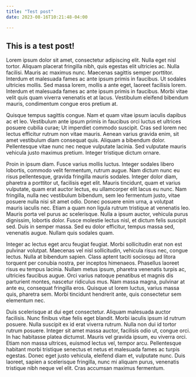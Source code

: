 ```yaml
---
title: "Test post"
date: 2023-08-16T10:21:48-04:00

---
```


## This is a test post!



Lorem ipsum dolor sit amet, consectetur adipiscing elit. Nulla eget nisl tortor. Aliquam placerat fringilla nibh, quis egestas elit ultricies ac. Nulla facilisi. Mauris ac maximus nunc. Maecenas sagittis semper porttitor. Interdum et malesuada fames ac ante ipsum primis in faucibus. Ut sodales ultricies mollis. Sed massa lorem, mollis a ante eget, laoreet facilisis lorem. Interdum et malesuada fames ac ante ipsum primis in faucibus. Morbi vitae velit quis quam viverra venenatis et at lacus. Vestibulum eleifend bibendum mauris, condimentum congue eros pretium at.

Quisque tempus sagittis congue. Nam et quam vitae ipsum iaculis dapibus ac et leo. Vestibulum ante ipsum primis in faucibus orci luctus et ultrices posuere cubilia curae; Ut imperdiet commodo suscipit. Cras sed lorem nec lectus efficitur rutrum non vitae mauris. Aenean varius gravida enim, sit amet vestibulum diam consequat quis. Aliquam a bibendum dolor. Pellentesque vitae nunc nec neque vulputate lacinia. Sed vulputate mauris vehicula justo maximus pretium. Integer tristique dictum ornare.

Proin in ipsum diam. Fusce varius mollis luctus. Integer sodales libero lobortis, commodo velit fermentum, rutrum augue. Nam dictum nunc eu risus pellentesque, gravida fringilla mauris sodales. Integer dolor diam, pharetra a porttitor ut, facilisis eget elit. Mauris tincidunt, quam et varius vulputate, quam erat auctor lectus, eu ullamcorper elit lacus eu nunc. Nam fringilla, nulla nec vestibulum bibendum, sem leo fermentum justo, vitae posuere nulla nisi sit amet odio. Donec posuere enim urna, a volutpat mauris iaculis nec. Etiam a quam non ligula rutrum tristique at venenatis leo. Mauris porta vel purus ac scelerisque. Nulla a ipsum auctor, vehicula purus dignissim, lobortis dolor. Fusce molestie lectus nisl, et dictum felis suscipit sed. Duis in semper massa. Sed eu dolor efficitur, tempus massa sed, venenatis augue. Nullam quis sodales quam.

Integer ac lectus eget arcu feugiat feugiat. Morbi sollicitudin erat non est pulvinar volutpat. Maecenas vel nisl sollicitudin, vehicula risus nec, congue lectus. Nulla at bibendum sapien. Class aptent taciti sociosqu ad litora torquent per conubia nostra, per inceptos himenaeos. Phasellus laoreet risus eu tempus lacinia. Nullam metus ipsum, pharetra venenatis turpis ac, ultricies faucibus augue. Orci varius natoque penatibus et magnis dis parturient montes, nascetur ridiculus mus. Nam massa magna, pulvinar at ante eu, consequat fringilla eros. Quisque ut lorem luctus, varius massa quis, pharetra sem. Morbi tincidunt hendrerit ante, quis consectetur sem elementum nec.

Duis scelerisque at dui eget consectetur. Aliquam malesuada auctor facilisis. Nunc finibus vitae felis eget blandit. Morbi iaculis ipsum id rutrum posuere. Nulla suscipit ex id erat viverra rutrum. Nulla non dui id tortor rutrum posuere. Integer sit amet massa auctor, facilisis odio ut, congue orci. In hac habitasse platea dictumst. Mauris vel gravida ipsum, eu viverra orci. Etiam non massa ultrices, euismod lectus vel, tempor arcu. Pellentesque habitant morbi tristique senectus et netus et malesuada fames ac turpis egestas. Donec eget justo vehicula, eleifend diam et, vulputate nunc. Duis laoreet, sapien a scelerisque fringilla, nunc mi aliquam purus, venenatis tristique nibh neque vel elit. Cras accumsan maximus fermentum. 

